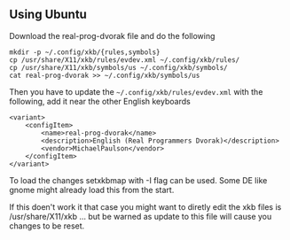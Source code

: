 Using Ubuntu
-----------

Download the real-prog-dvorak file and do the following 

```
mkdir -p ~/.config/xkb/{rules,symbols} 
cp /usr/share/X11/xkb/rules/evdev.xml ~/.config/xkb/rules/
cp /usr/share/X11/xkb/symbols/us ~/.config/xkb/symbols/
cat real-prog-dvorak >> ~/.config/xkb/symbols/us
```


Then you have to update the `~/.config/xkb/rules/evdev.xml` with the following, add it near the other English keyboards

```
<variant>
    <configItem>
        <name>real-prog-dvorak</name>
        <description>English (Real Programmers Dvorak)</description>
        <vendor>MichaelPaulson</vendor>
    </configItem>
</variant>
```

To load the changes setxkbmap with -I flag can be used. 
Some DE like gnome might already load this from the start.

If this doen't work it that case you might want to diretly edit the xkb files is /usr/share/X11/xkb ... 
but be warned as update to this file will cause you changes to be reset.
